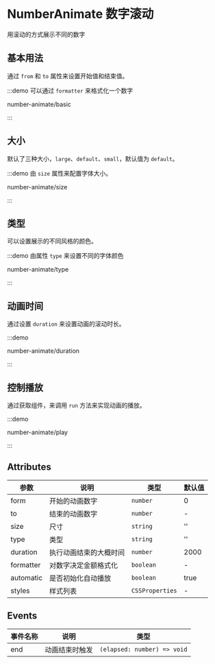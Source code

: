 # NumberAnimate 数字滚动

用滚动的方式展示不同的数字

## 基本用法

通过 `from` 和 `to` 属性来设置开始值和结束值。

:::demo 可以通过 `formatter` 来格式化一个数字

number-animate/basic

:::

## 大小

默认了三种大小，`large`、`default`、`small`，默认值为 `default`。

:::demo 由 `size` 属性来配置字体大小。

number-animate/size

:::

## 类型

可以设置展示的不同风格的颜色。

:::demo 由属性 `type` 来设置不同的字体颜色

number-animate/type

:::

## 动画时间

通过设置 `duration` 来设置动画的滚动时长。

:::demo

number-animate/duration

:::

## 控制播放

通过获取组件，来调用 `run` 方法来实现动画的播放。

:::demo

number-animate/play

:::

## Attributes

| 参数      | 说明                   | 类型            | 默认值 |
| --------- | ---------------------- | --------------- | ------ |
| form      | 开始的动画数字         | `number`        | 0      |
| to        | 结束的动画数字         | `number`        | -      |
| size      | 尺寸                   | `string`        | ''     |
| type      | 类型                   | `string`        | ''     |
| duration  | 执行动画结束的大概时间 | `number`        | 2000   |
| formatter | 对数字决定金额格式化   | `boolean`       | -      |
| automatic | 是否初始化自动播放     | `boolean`       | true   |
| styles    | 样式列表               | `CSSProperties` | -      |

## Events

| 事件名称 | 说明           | 类型                        |
| -------- | -------------- | --------------------------- |
| end      | 动画结束时触发 | `(elapsed: number) => void` |
